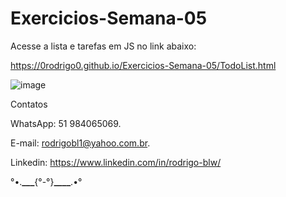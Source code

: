 # Exercicios-Semana-05

Acesse a lista e tarefas em JS no link abaixo:

https://0rodrigo0.github.io/Exercicios-Semana-05/TodoList.html

![image](https://user-images.githubusercontent.com/87920248/164479092-d5e4e5ba-6508-4ca6-8b11-7e871e797676.png)

Contatos <br>

WhatsApp: 51 984065069.

E-mail: rodrigobl1@yahoo.com.br.

Linkedin: https://www.linkedin.com/in/rodrigo-blw/

°•.**\_\_\_**{°-°}**\_\_\_\_**.•°
